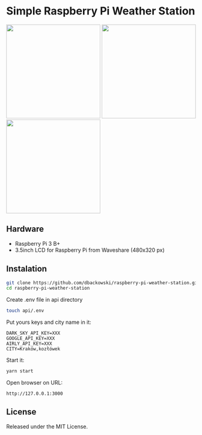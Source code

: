 # Simple Raspberry Pi Weather Station

<img src="https://i.imgur.com/h3m4LHu.jpg" width="250"> <img src="https://i.imgur.com/UFWXJWa.jpg" width="250"> <img src="https://i.imgur.com/P05UYfm.jpg" width="250"> 


## Hardware

* Raspberry Pi 3 B+
* 3.5inch LCD for Raspberry Pi from Waveshare (480x320 px)


## Instalation

```sh
git clone https://github.com/dbackowski/raspberry-pi-weather-station.git
cd raspberry-pi-weather-station
```

Create .env file in api directory

```sh
touch api/.env
```

Put yours keys and city name in it:

```
DARK_SKY_API_KEY=XXX
GOOGLE_API_KEY=XXX
AIRLY_API_KEY=XXX
CITY=Kraków,kozłówek
```

Start it:

```sh
yarn start
```

Open browser on URL:

```
http://127.0.0.1:3000
```

## License

Released under the MIT License.